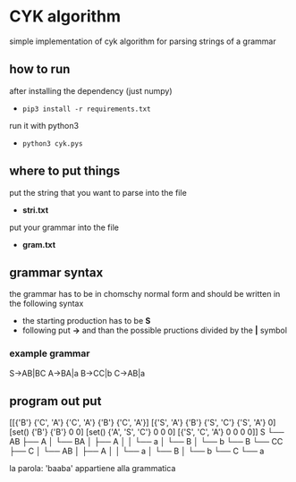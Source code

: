 # CYK algorithm

simple implementation of cyk algorithm for parsing strings of a grammar

## how to run

after installing the dependency (just numpy)

- `pip3 install -r requirements.txt`

run it with python3

- `python3 cyk.pys`

## where to put things

put the string that you want to parse into the file 

- **stri.txt**

put your grammar into the file
- **gram.txt**

## grammar syntax

the grammar has to be in chomschy normal form and should be written in the following syntax

- the starting production has to be **S**
- following put **->** and than the possible pructions divided by the **|** symbol 
  
### example grammar

S->AB|BC
A->BA|a
B->CC|b
C->AB|a
## program out put

[[{'B'} {'C', 'A'} {'C', 'A'} {'B'} {'C', 'A'}]
 [{'S', 'A'} {'B'} {'S', 'C'} {'S', 'A'} 0]
 [set() {'B'} {'B'} 0 0]
 [set() {'A', 'S', 'C'} 0 0 0]
 [{'S', 'C', 'A'} 0 0 0 0]]
S
└── AB
    ├── A
    │   └── BA
    │       ├── A
    │       │   └── a
    │       └── B
    │           └── b
    └── B
        └── CC
            ├── C
            │   └── AB
            │       ├── A
            │       │   └── a
            │       └── B
            │           └── b
            └── C
                └── a

la parola: 'baaba'  appartiene alla grammatica